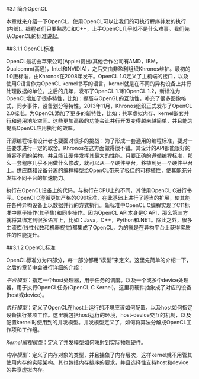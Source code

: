 #3.1 简介OpenCL

本章就来介绍一下OpenCL，使用OpenCL可以让我们的可执行程序并发的执行(内部)。编程者们只要熟悉C和C++，上手OpenCL几乎就不是什么难事。我们先从OpenCL的标准说起。

##3.1.1 OpenCL标准

OpenCL最初由苹果公司(Apple)提出(其他合作公司有AMD，IBM，Qualcomm(高通)，Intel和NVIDIA)，之后交由非盈利组织Khronos维护。最初的1.0版标准，由Khronos在2008年发布。OpenCL 1.0定义了主机端的接口，以及使用C语言作为OpenCL kernel书写的语言，kernel就是在不同的异构设备上并行处理数据的单位。之后的几年，发布了OpenCL 1.1和OpenCL 1.2，新标准为OpenCL增加了很多特性，比如：提高与OpenGL的互动性，补充了很多图像格式，同步事件，设备划分等特性。2013年11月，Khronos组织正式发布了OpenCL 2.0标准。为OpenCL添加了更多的新特性，比如：共享虚拟内存、kernel嵌套并行和通用地址空间。这些更加高级的功能会让并行开发变得越来越简单，并且能为提高OpenCL应用执行的效率。

开源编程标准设计者也要面对很多的挑战：为了形成一套通用的编程标准，要对一些要求进行一定的取舍。Khronos在这方面做得很不错。其设计的API都能很好的兼容不同的架构，并且能让硬件发挥其最大的性能。只要正确的遵循编程标准，那么一套程序几乎不用做什么修改，就可以从一个硬件平台，移植到另一个硬件平台上。供应商和设备分离的编程模型给OpenCL带来了极佳的可移植性，使其能充分发挥不同平台的加速能力。

执行在OpenCL设备上的代码，与执行在CPU上的不同，其使用OpenCL C进行书写。OpenCl C遵循更加严格的C99标准，在此基础上进行了适当的扩展，使其能在各种异构设备上以数据并行的方式执行。新标准中OpenCL C编程实现了C11标准中原子操作(其子集)和同步操作。因为OpenCL API本身是C API，那么第三方就将其绑定到很多语言上，比如：Java，C++，Python和.NET。除此之外，很多主流库(线性代数和机器视觉)都集成了OpenCL，为的就是在异构平台上获得实质性的性能提升。

##3.1.2 OpenCL标准

OpenCL标准分为四部分，每一部分都用“模型”来定义。这里先简单的介绍一下，之后的章节中会进行详细的介绍：

*平台模型*：指定一个host处理器，用于任务的调度。以及一个或多个device处理器，用于执行OpenCL任务(OpenCL C Kernel)。这里将硬件抽象成了对应的设备(host或device)。

*执行模型*：定义了OpenCL在host上运行的环境应该如何配置，以及host如何指定设备执行某项工作。这里就包括host运行的环境，host-device交互的机制，以及配置kernel时使用到的并发模型。并发模型定义了，如何将算法分解成OpenCL工作项和工作组。

*Kernel编程模型*：定义了并发模型如何映射到实际物理硬件。

*内存模型*：定义了内存对象的类型，并且抽象了内存层次，这样kernel就不用管其使用内存的实际架构。其也包括内存排序的要求，并且选择性支持host和device的共享虚拟内存。